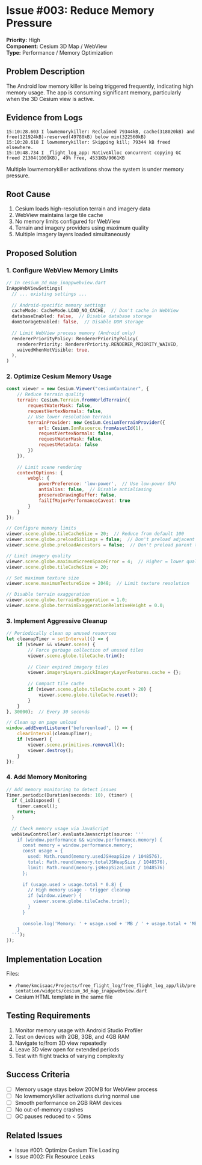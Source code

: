 # Issue #003: Reduce Memory Pressure

**Priority:** High  
**Component:** Cesium 3D Map / WebView  
**Type:** Performance / Memory Optimization  

## Problem Description

The Android low memory killer is being triggered frequently, indicating high memory usage. The app is consuming significant memory, particularly when the 3D Cesium view is active.

## Evidence from Logs

```
15:10:28.603 I lowmemorykiller: Reclaimed 79344kB, cache(318020kB) and free(121924kB)-reserved(49788kB) below min(322560kB)
15:10:28.618 I lowmemorykiller: Skipping kill; 79344 kB freed elsewhere.
15:10:48.734 I _flight_log_app: NativeAlloc concurrent copying GC freed 21304(1001KB), 49% free, 4531KB/9061KB
```

Multiple lowmemorykiller activations show the system is under memory pressure.

## Root Cause

1. Cesium loads high-resolution terrain and imagery data
2. WebView maintains large tile cache
3. No memory limits configured for WebView
4. Terrain and imagery providers using maximum quality
5. Multiple imagery layers loaded simultaneously

## Proposed Solution

### 1. Configure WebView Memory Limits

```dart
// In cesium_3d_map_inappwebview.dart
InAppWebViewSettings(
  // ... existing settings ...
  
  // Android-specific memory settings
  cacheMode: CacheMode.LOAD_NO_CACHE,  // Don't cache in WebView
  databaseEnabled: false,  // Disable database storage
  domStorageEnabled: false,  // Disable DOM storage
  
  // Limit WebView process memory (Android only)
  rendererPriorityPolicy: RendererPriorityPolicy(
    rendererPriority: RendererPriority.RENDERER_PRIORITY_WAIVED,
    waivedWhenNotVisible: true,
  ),
)
```

### 2. Optimize Cesium Memory Usage

```javascript
const viewer = new Cesium.Viewer("cesiumContainer", {
    // Reduce terrain quality
    terrain: Cesium.Terrain.fromWorldTerrain({
        requestWaterMask: false,
        requestVertexNormals: false,
        // Use lower resolution terrain
        terrainProvider: new Cesium.CesiumTerrainProvider({
            url: Cesium.IonResource.fromAssetId(1),
            requestVertexNormals: false,
            requestWaterMask: false,
            requestMetadata: false
        })
    }),
    
    // Limit scene rendering
    contextOptions: {
        webgl: {
            powerPreference: 'low-power',  // Use low-power GPU
            antialias: false,  // Disable antialiasing
            preserveDrawingBuffer: false,
            failIfMajorPerformanceCaveat: true
        }
    }
});

// Configure memory limits
viewer.scene.globe.tileCacheSize = 20;  // Reduce from default 100
viewer.scene.globe.preloadSiblings = false;  // Don't preload adjacent tiles
viewer.scene.globe.preloadAncestors = false;  // Don't preload parent tiles

// Limit imagery quality
viewer.scene.globe.maximumScreenSpaceError = 4;  // Higher = lower quality but better performance
viewer.scene.globe.tileCacheSize = 20;

// Set maximum texture size
viewer.scene.maximumTextureSize = 2048;  // Limit texture resolution

// Disable terrain exaggeration
viewer.scene.globe.terrainExaggeration = 1.0;
viewer.scene.globe.terrainExaggerationRelativeHeight = 0.0;
```

### 3. Implement Aggressive Cleanup

```javascript
// Periodically clean up unused resources
let cleanupTimer = setInterval(() => {
    if (viewer && viewer.scene) {
        // Force garbage collection of unused tiles
        viewer.scene.globe.tileCache.trim();
        
        // Clear expired imagery tiles
        viewer.imageryLayers.pickImageryLayerFeatures.cache = {};
        
        // Compact tile cache
        if (viewer.scene.globe.tileCache.count > 20) {
            viewer.scene.globe.tileCache.reset();
        }
    }
}, 30000);  // Every 30 seconds

// Clean up on page unload
window.addEventListener('beforeunload', () => {
    clearInterval(cleanupTimer);
    if (viewer) {
        viewer.scene.primitives.removeAll();
        viewer.destroy();
    }
});
```

### 4. Add Memory Monitoring

```dart
// Add memory monitoring to detect issues
Timer.periodic(Duration(seconds: 10), (timer) {
  if (_isDisposed) {
    timer.cancel();
    return;
  }
  
  // Check memory usage via JavaScript
  webViewController?.evaluateJavascript(source: '''
    if (window.performance && window.performance.memory) {
      const memory = window.performance.memory;
      const usage = {
        used: Math.round(memory.usedJSHeapSize / 1048576),
        total: Math.round(memory.totalJSHeapSize / 1048576),
        limit: Math.round(memory.jsHeapSizeLimit / 1048576)
      };
      
      if (usage.used > usage.total * 0.8) {
        // High memory usage - trigger cleanup
        if (window.viewer) {
          viewer.scene.globe.tileCache.trim();
        }
      }
      
      console.log('Memory: ' + usage.used + 'MB / ' + usage.total + 'MB');
    }
  ''');
});
```

## Implementation Location

Files:
- `/home/kmcisaac/Projects/free_flight_log/free_flight_log_app/lib/presentation/widgets/cesium_3d_map_inappwebview.dart`
- Cesium HTML template in the same file

## Testing Requirements

1. Monitor memory usage with Android Studio Profiler
2. Test on devices with 2GB, 3GB, and 4GB RAM
3. Navigate to/from 3D view repeatedly
4. Leave 3D view open for extended periods
5. Test with flight tracks of varying complexity

## Success Criteria

- [ ] Memory usage stays below 200MB for WebView process
- [ ] No lowmemorykiller activations during normal use
- [ ] Smooth performance on 2GB RAM devices
- [ ] No out-of-memory crashes
- [ ] GC pauses reduced to < 50ms

## Related Issues

- Issue #001: Optimize Cesium Tile Loading
- Issue #002: Fix Resource Leaks